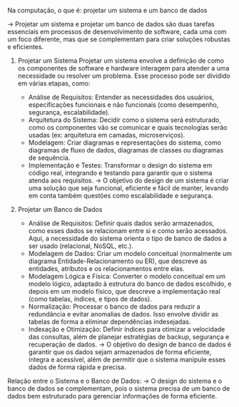   Na computação, o que é: projetar um sistema e um banco de dados

-> Projetar um sistema e projetar um banco de dados são duas tarefas essenciais em processos de desenvolvimento de software, cada uma com um foco diferente, mas que se complementam para criar soluções robustas e eficientes.

1. Projetar um Sistema
Projetar um sistema envolve a definição de como os componentes de software e hardware interagem para atender a uma necessidade ou resolver um problema. Esse processo pode ser dividido em várias etapas, como:
   - Análise de Requisitos: Entender as necessidades dos usuários, especificações funcionais e não funcionais (como desempenho, segurança, escalabilidade).
   - Arquitetura do Sistema: Decidir como o sistema será estruturado, como os componentes vão se comunicar e quais tecnologias serão usadas (ex: arquitetura em camadas, microserviços).
   - Modelagem: Criar diagramas e representações do sistema, como diagramas de fluxo de dados, diagramas de classes ou diagramas de sequência.
   - Implementação e Testes: Transformar o design do sistema em código real, integrando e testando para garantir que o sistema atenda aos requisitos.
-> O objetivo do design de um sistema é criar uma solução que seja funcional, eficiente e fácil de manter, levando em conta também questões como escalabilidade e segurança.
   
2. Projetar um Banco de Dados
   - Análise de Requisitos: Definir quais dados serão armazenados, como esses dados se relacionam entre si e como serão acessados. Aqui, a necessidade do sistema orienta o tipo de banco de dados a ser usado (relacional, NoSQL, etc.).
   - Modelagem de Dados: Criar um modelo conceitual (normalmente um diagrama Entidade-Relacionamento ou ER), que descreve as entidades, atributos e os relacionamentos entre elas.
   - Modelagem Lógica e Física: Converter o modelo conceitual em um modelo lógico, adaptado à estrutura do banco de dados escolhido, e depois em um modelo físico, que descreve a implementação real (como tabelas, índices, e tipos de dados).
   - Normalização: Processar o banco de dados para reduzir a redundância e evitar anomalias de dados. Isso envolve dividir as tabelas de forma a eliminar dependências indesejadas.
   - Indexação e Otimização: Definir índices para otimizar a velocidade das consultas, além de planejar estratégias de backup, segurança e recuperação de dados.
-> O objetivo do design de banco de dados é garantir que os dados sejam armazenados de forma eficiente, íntegra e acessível, além de permitir que o sistema manipule esses dados de forma rápida e precisa.
   
Relação entre o Sistema e o Banco de Dados:
    -> O design do sistema e o banco de dados se complementam, pois o sistema precisa de um banco de dados bem estruturado para gerenciar informações de forma eficiente.
